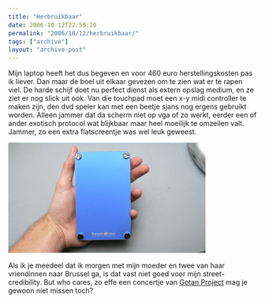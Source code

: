 ```yaml
---
title: "Herbruikbaar"
date: 2006-10-12T22:59:20
permalink: "2006/10/12/herbruikbaar/"
tags: ["archive"]
layout: "archive-post"
---
```

Mijn laptop heeft het dus begeven en voor 460 euro herstellingskosten pas ik liever. Dan maar de boel uit elkaar gevezen om te zien wat er te rapen viel. De harde schijf doet nu perfect dienst als extern opslag medium, en ze ziet er nog slick uit ook. Van die touchpad moet een x-y midi controller te maken zijn, den dvd speler kan met een beetje sjans nog ergens gebruikt worden. Alleen jammer dat da scherm niet op vga of zo werkt, eerder een of ander exotisch protocol wat blijkbaar maar heel moeilijk te omzeilen valt. Jammer, zo een extra flatscreentje was wel leuk geweest.

![externe hd](/images/blog/2006/10/externehd.jpg)

Als ik je meedeel dat ik morgen met mijn moeder en twee van haar vriendinnen naar Brussel ga, is dat vast niet goed voor mijn street-credibility. But who cares, zo effe een concertje van [Gotan Project](http://www.gotanproject.com/ "http://www.gotanproject.com/") mag je gewoon niet missen toch?
